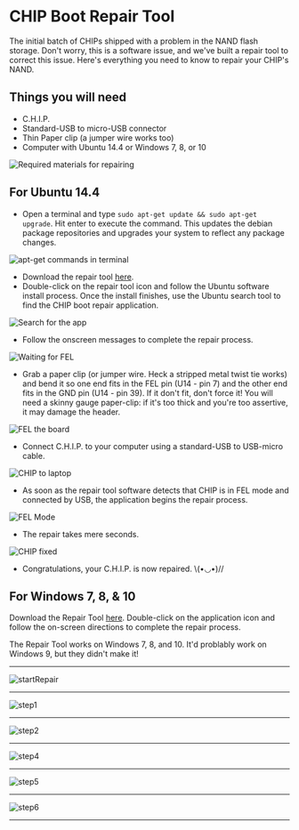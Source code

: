 # CHIP Boot Repair Tool 

The initial batch of CHIPs shipped with a problem in the NAND flash storage. Don't worry, this is a software issue, and we've built a repair tool to correct this issue. Here's everything you need to know to repair your CHIP's NAND.

## Things you will need

 * C.H.I.P.
 * Standard-USB to micro-USB connector
 * Thin Paper clip (a jumper wire works too)
 * Computer with Ubuntu 14.4 or Windows 7, 8, or 10

![Required materials for repairing](repair_all_the_things.jpg)

## For Ubuntu 14.4

  * Open a terminal and type `sudo apt-get update && sudo apt-get upgrade`. Hit enter to execute the command. This updates the debian package repositories and upgrades your system to reflect any package changes.

![apt-get commands in terminal](images/repair_apt.jpg)

  * Download the repair tool [here](http://opensource.nextthing.co/chip-boot-repair.deb).
  * Double-click on the repair tool icon and follow the Ubuntu software install process. Once the install finishes, use the Ubuntu search tool to find the CHIP boot repair application.

![Search for the app](images/repair_search.jpg)

  * Follow the onscreen messages to complete the repair process.

![Waiting for FEL](images/repair_wait.jpg)

  * Grab a paper clip (or jumper wire. Heck a stripped metal twist tie works) and bend it so one end fits in the FEL pin (U14 - pin 7) and the other end fits in the GND pin (U14 - pin 39). If it don't fit, don't force it! You will need a skinny gauge paper-clip: if it's too thick and you're too assertive, it may damage the header.

![FEL the board](images/repair_FEL_the_Board.jpg)

 * Connect C.H.I.P. to your computer using a standard-USB to USB-micro cable.


![CHIP to laptop](images/repair_CHIP_to_Laptop.jpg)

 * As soon as the repair tool software detects that CHIP is in FEL mode and connected by USB, the application begins the repair process.

![FEL Mode](images/repair_CHIP_in_FEL_Mode.jpg)

 * The repair takes mere seconds.

![CHIP fixed](images/repair_CHIP_Repair_Complete.jpg)

 * Congratulations, your C.H.I.P. is now repaired. \\(•◡•)//

## For Windows 7, 8, & 10

Download the Repair Tool [here](http://opensource.nextthing.co/chip-boot-repair.zip). 
Double-click on the application icon and follow the on-screen directions to complete the repair process. 

The Repair Tool works on Windows 7, 8, and 10. It'd problably work on Windows 9, but they didn't make it!


---

![startRepair](images/repair_startScreen.jpg)

---

![step1](images/repair_step1Screen.jpg)

---

![step2](images/repair_step2Screen.jpg)

---

![step4](images/repair_step3ScreenFlashStart.jpg)

--- 

![step5](images/repair_step3ScreenFlashFinished.jpg)

--- 

![step6](images/repair_endScreen.jpg)

---




